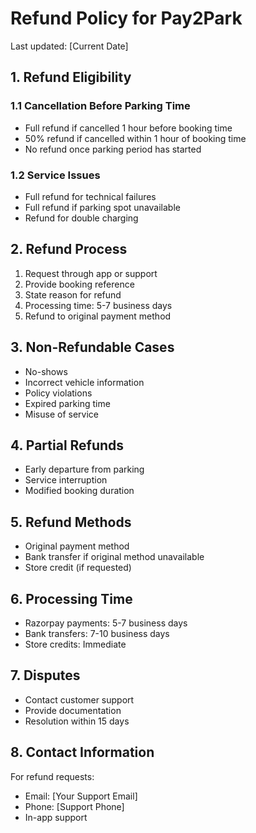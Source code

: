 # Refund Policy for Pay2Park

Last updated: [Current Date]

## 1. Refund Eligibility

### 1.1 Cancellation Before Parking Time
- Full refund if cancelled 1 hour before booking time
- 50% refund if cancelled within 1 hour of booking time
- No refund once parking period has started

### 1.2 Service Issues
- Full refund for technical failures
- Full refund if parking spot unavailable
- Refund for double charging

## 2. Refund Process
1. Request through app or support
2. Provide booking reference
3. State reason for refund
4. Processing time: 5-7 business days
5. Refund to original payment method

## 3. Non-Refundable Cases
- No-shows
- Incorrect vehicle information
- Policy violations
- Expired parking time
- Misuse of service

## 4. Partial Refunds
- Early departure from parking
- Service interruption
- Modified booking duration

## 5. Refund Methods
- Original payment method
- Bank transfer if original method unavailable
- Store credit (if requested)

## 6. Processing Time
- Razorpay payments: 5-7 business days
- Bank transfers: 7-10 business days
- Store credits: Immediate

## 7. Disputes
- Contact customer support
- Provide documentation
- Resolution within 15 days

## 8. Contact Information
For refund requests:
- Email: [Your Support Email]
- Phone: [Support Phone]
- In-app support 